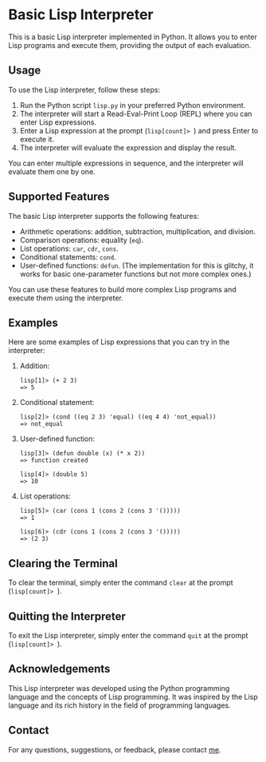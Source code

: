 # Basic Lisp Interpreter

This is a basic Lisp interpreter implemented in Python. It allows you to enter Lisp programs and execute them, providing the output of each evaluation.

## Usage

To use the Lisp interpreter, follow these steps:

1. Run the Python script `lisp.py` in your preferred Python environment.
2. The interpreter will start a Read-Eval-Print Loop (REPL) where you can enter Lisp expressions.
3. Enter a Lisp expression at the prompt (`lisp[count]> `) and press Enter to execute it.
4. The interpreter will evaluate the expression and display the result.

You can enter multiple expressions in sequence, and the interpreter will evaluate them one by one.

## Supported Features

The basic Lisp interpreter supports the following features:

- Arithmetic operations: addition, subtraction, multiplication, and division.
- Comparison operations: equality (`eq`).
- List operations: `car`, `cdr`, `cons`.
- Conditional statements: `cond`.
- User-defined functions: `defun`. (The implementation for this is glitchy, it works for basic one-parameter functions but not more complex ones.)

You can use these features to build more complex Lisp programs and execute them using the interpreter.

## Examples

Here are some examples of Lisp expressions that you can try in the interpreter:

1. Addition:

   ```
   lisp[1]> (+ 2 3)
   => 5
   ```

2. Conditional statement:

   ```
   lisp[2]> (cond ((eq 2 3) 'equal) ((eq 4 4) 'not_equal))
   => not_equal
   ```

3. User-defined function:

   ```
   lisp[3]> (defun double (x) (* x 2))
   => function created

   lisp[4]> (double 5)
   => 10
   ```

4. List operations:

   ```
   lisp[5]> (car (cons 1 (cons 2 (cons 3 '()))))
   => 1

   lisp[6]> (cdr (cons 1 (cons 2 (cons 3 '()))))
   => (2 3)
   ```

## Clearing the Terminal

To clear the terminal, simply enter the command `clear` at the prompt (`lisp[count]> `).


## Quitting the Interpreter

To exit the Lisp interpreter, simply enter the command `quit` at the prompt (`lisp[count]> `).

## Acknowledgements

This Lisp interpreter was developed using the Python programming language and the concepts of Lisp programming. It was inspired by the Lisp language and its rich history in the field of programming languages.

## Contact

For any questions, suggestions, or feedback, please contact [me](mailto:3rdtimecoder@gmail.com).